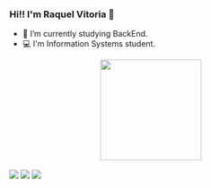 ### Hi!! I'm Raquel Vitoria 👋



- 🌱 I’m currently studying BackEnd.
- 💻 I'm Information Systems student.

 

<div align="center">
  <a href="https://github.com/raquelmiy">
 
  <img height="180em" src="https://github-readme-stats.vercel.app/api/top-langs/?username=raquelmiy&layout=compact&langs_count=7&theme=tokyonight"/>
</div>

  <br>
  <a href="https://www.instagram.com/vttraquel/" target="_blank"><img src="https://img.shields.io/badge/-Instagram-%23E4405F?style=for-the-badge&logo=instagram&logoColor=white" target="_blank"></a>
 <a href="https://discord.com/channels/@me" target="_blank"><img src="https://img.shields.io/badge/Discord-7289DA?style=for-the-badge&logo=discord&logoColor=white" target="_blank"></a> 
  <a href="https://www.linkedin.com/in/raquel-vitoria-sousa-guimar%C3%A3es-55470917b/" target="_blank"><img src="https://img.shields.io/badge/-LinkedIn-%230077B5?style=for-the-badge&logo=linkedin&logoColor=white" target="_blank"></a> 
 
  
 
</div>
